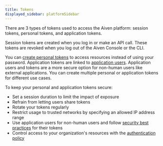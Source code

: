 ```yaml
---
title: Tokens
displayed_sidebar: platformSidebar
---
```


There are 3 types of tokens used to access the Aiven platform: session tokens, personal tokens, and application tokens.

Session tokens are created when you log in or make an API call. These tokens are revoked
when you log out of the Aiven Console or the CLI.

You can [create personal tokens](/docs/platform/howto/create_authentication_token) to
access resources instead of using your password.
Application tokens are linked to
[application users](/docs/platform/concepts/application-users). Application users and
tokens are a more secure option for non-human users like external applications. You can
create multiple personal or application tokens for different use cases.

To keep your personal and application tokens secure:

- Set a session duration to limit the impact of exposure
- Refrain from letting users share tokens
- Rotate your tokens regularly
- Restrict usage to trusted networks by specifying an allowed IP address range
- Use application users for non-human users and follow
  [security best practices](/docs/platform/concepts/application-users) for their tokens
- Control access to your organization's resources with the
  [authentication policy](/docs/platform/howto/set-authentication-policies)
